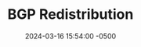 ---
title: BGP Redistribution 
date: 2024-03-16 15:54:00 -0500
categories: [BGP]
tags: [bgp]     # TAG names should always be lowercase
---